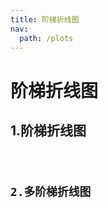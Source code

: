 ```yaml
---
title: 阶梯折线图
nav:
  path: /plots
---
```


# 阶梯折线图

## 1.阶梯折线图

<code src="./demo3/demo1.tsx" />

## 2.多阶梯折线图

<code src="./demo3/demo2.tsx" />


